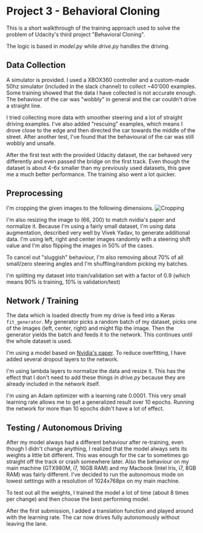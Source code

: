 # Project 3 - Behavioral Cloning

This is a short walkthrough of the training approach used to solve the problem of Udacity's third project "Behavioral Cloning".

The logic is based in *model.py* while *drive.py* handles the driving.

## Data Collection

A simulator is provided. I used a XBOX360 controller and a custom-made 50hz simulator (included in the slack channel) to collect ~40'000 examples. Some training showed that the data I have collected is not accurate enough. The behaviour of the car was "wobbly" in general and the car couldn't drive a straight line.

I tried collecting more data with smoother steering and a lot of straight driving examples. I've also added "rescuing" examples, which means I drove close to the edge and then directed the car towards the middle of the street. After another test, I've found that the behavioural of the car was still wobbly and unsafe.

After the first test with the provided Udacity dataset, the car behaved very differently and even passed the bridge on the first track. Even though the dataset is about 4-6x smaller than my previously used datasets, this gave me a much better performance. The training also went a lot quicker.

## Preprocessing

I'm cropping the given images to the following dimensions.
![Cropping](https://raw.githubusercontent.com/dmonn/SDCND/master/CarND-Behavioral-Cloning/figure_1.png?token=AGHDdxZyWnQlpTwrPvGW1kZzkVPq-VXDks5Yfy7nwA%3D%3D "Cropping of image data")

I'm also resizing the image to (66, 200) to match nvidia's paper and normalize it. Because I'm using a fairly small dataset, I'm using data augmentation, described very well by Vivek Yadav, to generate additional data. I'm using left, right and center images randomly with a steering shift value and I'm also flipping the images in 50% of the cases.

To cancel out "sluggish" behaviour, I'm also removing about 70% of all small/zero steering angles and I'm shuffling/random picking my batches.

I'm splitting my dataset into train/validation set with a factor of 0.9 (which means 90% is training, 10% is validation/test)

## Network / Training

The data which is loaded directly from my drive is feed into a Keras `fit_generator`. My generator picks a random batch of my dataset, picks one of the images (left, center, right) and might flip the image. Then the generator yields the batch and feeds it to the network. This continues until the whole dataset is used.

I'm using a model based on [Nvidia's paper](http://images.nvidia.com/content/tegra/automotive/images/2016/solutions/pdf/end-to-end-dl-using-px.pdf). To reduce overfitting, I have added several dropout layers to the network.

I'm using lambda layers to normalize the data and resize it. This has the effect that I don't need to add these things in *drive.py* because they are already included in the network itself.

I'm using an Adam optimizer with a learning rate 0.0001. This very small learning rate allows me to get a generalized result over 10 epochs. Running the network for more than 10 epochs didn't have a lot of effect.

## Testing / Autonomous Driving

After my model always had a different behaviour after re-training, even though I didn't change anything, I realized that the model always sets its weights a little bit different. This was enough for the car to sometimes go straight off the track or crash somewhere later. Also the behaviour on my main machine (GTX980M, i7, 16GB RAM) and my Macbook (Intel Iris, i7, 8GB RAM) was fairly different. I've decided to run the autonomous mode on lowest settings with a resolution of 1024x768px on my main machine.

To test out all the weights, I trained the model a lot of time (about 8 times per change) and then choose the best performing model.

After the first submission, I added a translation function and played around with the learning rate. The car now drives fully autonomously without leaving the lane.
